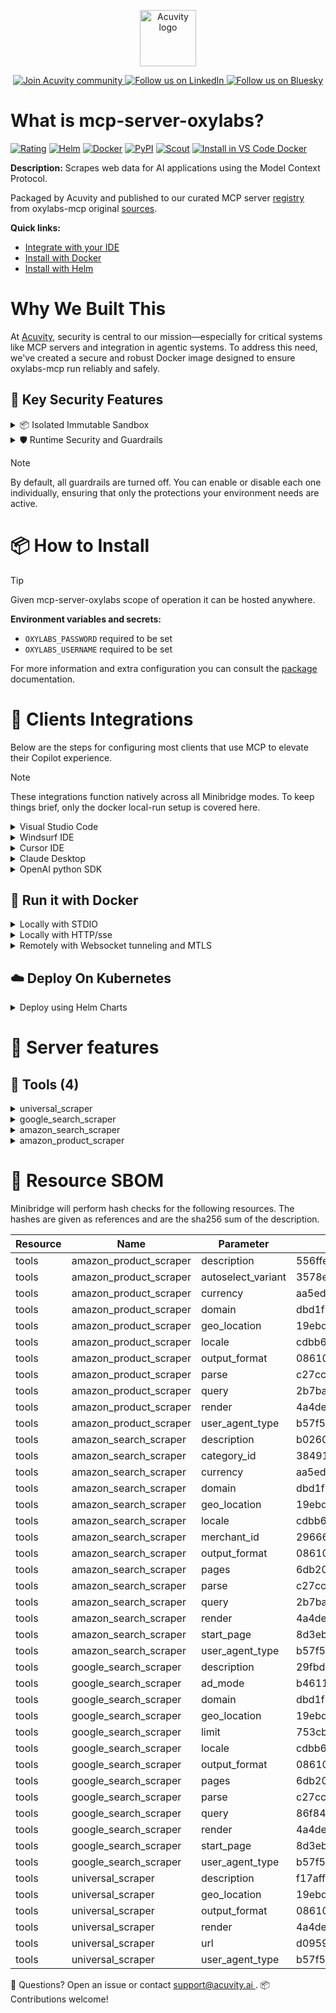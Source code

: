 <p align="center">
  <a href="https://acuvity.ai">
    <picture>
      <img src="https://mma.prnewswire.com/media/2544052/Acuvity__Logo.jpg" height="90" alt="Acuvity logo"/>
    </picture>
  </a>
</p>
<p align="center">
  <a href="https://discord.gg/BkU7fBkrNk">
    <img src="https://img.shields.io/badge/Acuvity-Join-7289DA?logo=discord&logoColor=fff" alt="Join Acuvity community" />
  </a>
<a href="https://www.linkedin.com/company/acuvity/">
    <img src="https://img.shields.io/badge/LinkedIn-Follow-7289DA" alt="Follow us on LinkedIn" />
  </a>
<a href="https://bsky.app/profile/acuvity.bsky.social">
    <img src="https://img.shields.io/badge/Bluesky-Follow-7289DA"?logo=bluesky&logoColor=fff" alt="Follow us on Bluesky" />
  </a>
</p>


# What is mcp-server-oxylabs?
[![Rating](https://img.shields.io/badge/B-3775A9?label=Rating)](https://docs.anthropic.com/en/docs/build-with-claude/tool-use/implement-tool-use#best-practices-for-tool-definitions)
[![Helm](https://img.shields.io/badge/1.0.0-3775A9?logo=helm&label=Charts&logoColor=fff)](https://hub.docker.com/r/acuvity/mcp-server-oxylabs/tags/)
[![Docker](https://img.shields.io/docker/image-size/acuvity/mcp-server-oxylabs/0.3.0?logo=docker&logoColor=fff&label=0.3.0)](https://hub.docker.com/r/acuvity/mcp-server-oxylabs)
[![PyPI](https://img.shields.io/badge/0.3.0-3775A9?logo=pypi&logoColor=fff&label=oxylabs-mcp)](https://github.com/oxylabs/oxylabs-mcp)
[![Scout](https://img.shields.io/badge/Active-3775A9?logo=docker&logoColor=fff&label=Scout)](https://hub.docker.com/r/acuvity/mcp-server-oxylabs/)
[![Install in VS Code Docker](https://img.shields.io/badge/VS_Code-One_click_install-0078d7?logo=githubcopilot)](https://insiders.vscode.dev/redirect/mcp/install?name=mcp-server-oxylabs&config=%7B%22args%22%3A%5B%22run%22%2C%22-i%22%2C%22--rm%22%2C%22--read-only%22%2C%22-e%22%2C%22OXYLABS_PASSWORD%22%2C%22-e%22%2C%22OXYLABS_USERNAME%22%2C%22docker.io%2Facuvity%2Fmcp-server-oxylabs%3A0.3.0%22%5D%2C%22command%22%3A%22docker%22%7D)

**Description:** Scrapes web data for AI applications using the Model Context Protocol.

Packaged by Acuvity and published to our curated MCP server [registry](https://mcp.acuvity.ai) from oxylabs-mcp original [sources](https://github.com/oxylabs/oxylabs-mcp).

**Quick links:**

- [Integrate with your IDE](https://github.com/acuvity/mcp-servers-registry/blob/main/mcp-server-oxylabs/docker/README.md#-clients-integrations)
- [Install with Docker](https://github.com/acuvity/mcp-servers-registry/tree/main/mcp-server-oxylabs/docker/README.md#-run-it-with-docker)
- [Install with Helm](https://github.com/acuvity/mcp-servers-registry/tree/main/mcp-server-oxylabs/charts/mcp-server-oxylabs/README.md#how-to-install)

# Why We Built This

At [Acuvity](https://acuvity.ai), security is central to our mission—especially for critical systems like MCP servers and integration in agentic systems.
To address this need, we've created a secure and robust Docker image designed to ensure oxylabs-mcp run reliably and safely.

## 🔐 Key Security Features

<details>
<summary>📦 Isolated Immutable Sandbox </summary>

- **Isolated Execution**: All tools run within secure, containerized sandboxes to enforce process isolation and prevent lateral movement.
- **Non-root by Default**: Enforces least-privilege principles, minimizing the impact of potential security breaches.
- **Read-only Filesystem**: Ensures runtime immutability, preventing unauthorized modification.
- **Version Pinning**: Guarantees consistency and reproducibility across deployments by locking tool and dependency versions.
- **CVE Scanning**: Continuously scans images for known vulnerabilities using [Docker Scout](https://docs.docker.com/scout/) to support proactive mitigation.
- **SBOM & Provenance**: Delivers full supply chain transparency by embedding metadata and traceable build information."
</details>

<details>
<summary>🛡️ Runtime Security and Guardrails</summary>

**Minibridge Integration**: [Minibridge](https://github.com/acuvity/minibridge) establishes secure Agent-to-MCP connectivity, supports Rego/HTTP-based policy enforcement 🕵️, and simplifies orchestration.

The [ARC](https://github.com/acuvity/mcp-servers-registry/tree/main) container includes a [built-in Rego policy](https://github.com/acuvity/mcp-servers-registry/tree/main/mcp-server-oxylabs/docker/policy.rego) that enables a set of runtime "guardrails"" to help enforce security, privacy, and correct usage of your services. Below is an overview of each guardrail provided.

### 🔒 Resource Integrity

**Mitigates MCP Rug Pull Attacks**

* **Goal:** Protect users from malicious tool description changes after initial approval, preventing post-installation manipulation or deception.
* **Mechanism:** Locks tool descriptions upon client approval and verifies their integrity before execution. Any modification to the description triggers a security violation, blocking unauthorized changes from server-side updates.

### 🛡️ Guardrails

#### Covert Instruction Detection

Monitors incoming requests for hidden or obfuscated directives that could alter policy behavior.

* **Goal:** Stop attackers from slipping unnoticed commands or payloads into otherwise harmless data.
* **Mechanism:** Applies a library of regex patterns and binary‐encoding checks to the full request body. If any pattern matches a known covert channel (e.g., steganographic markers, hidden HTML tags, escape-sequence tricks), the request is rejected.

#### Sensitive Pattern Detection

Block user-defined sensitive data patterns (credential paths, filesystem references).

* **Goal:** Block accidental or malicious inclusion of sensitive information that violates data-handling rules.
* **Mechanism:** Runs a curated set of regexes against all payloads and tool descriptions—matching patterns such as `.env` files, RSA key paths, directory traversal sequences.

#### Shadowing Pattern Detection

Detects and blocks "shadowing" attacks, where a malicious MCP server sneaks hidden directives into its own tool descriptions to hijack or override the behavior of other, trusted tools.

* **Goal:** Stop a rogue server from poisoning the agent’s logic by embedding instructions that alter how a different server’s tools operate (e.g., forcing all emails to go to an attacker’s address even when the user calls a separate `send_email` tool).
* **Mechanism:** During policy load, each tool description is scanned for cross‐tool override patterns—such as `<IMPORTANT>` sections referencing other tool names, hidden side‐effects, or directives that apply to a different server’s API. Any description that attempts to shadow or extend instructions for a tool outside its own namespace triggers a policy violation and is rejected.

#### Schema Misuse Prevention

Enforces strict adherence to MCP input schemas.

* **Goal:** Prevent malformed or unexpected fields from bypassing validations, causing runtime errors, or enabling injections.
* **Mechanism:** Compares each incoming JSON object against the declared schema (required properties, allowed keys, types). Any extra, missing, or mistyped field triggers an immediate policy violation.

#### Cross-Origin Tool Access

Controls whether tools may invoke tools or services from external origins.

* **Goal:** Prevent untrusted or out-of-scope services from being called.
* **Mechanism:** Examines tool invocation requests and outgoing calls, verifying each target against an allowlist of approved domains or service names. Calls to any non-approved origin are blocked.

#### Secrets Redaction

Automatically masks sensitive values so they never appear in logs or responses.

* **Goal:** Ensure that API keys, tokens, passwords, and other credentials cannot leak in plaintext.
* **Mechanism:** Scans every text output for known secret formats (e.g., AWS keys, GitHub PATs, JWTs). Matches are replaced with `[REDACTED]` before the response is sent or recorded.

These controls ensure robust runtime integrity, prevent unauthorized behavior, and provide a foundation for secure-by-design system operations.

### Enable guardrails

To activate guardrails in your Docker containers, define the `GUARDRAILS` environment variable with the protections you need.

| Guardrail                        | Summary                                                                 |
|----------------------------------|-------------------------------------------------------------------------|
| `covert-instruction-detection`   | Detects hidden or obfuscated directives in requests.                    |
| `sensitive-pattern-detection`    | Flags patterns suggesting sensitive data or filesystem exposure.        |
| `shadowing-pattern-detection`    | Identifies tool descriptions that override or influence others.         |
| `schema-misuse-prevention`       | Enforces strict schema compliance on input data.                        |
| `cross-origin-tool-access`       | Controls calls to external services or APIs.                            |
| `secrets-redaction`              | Prevents exposure of credentials or sensitive values.                   |

Example: add `-e GUARDRAILS="secrets-redaction sensitive-pattern-detection"` to enable those guardrails.

## 🔒 Basic Authentication via Shared Secret

Provides a lightweight auth layer using a single shared token.

* **Mechanism:** Expects clients to send an `Authorization` header with the predefined secret.
* **Use Case:** Quickly lock down your endpoint in development or simple internal deployments—no complex OAuth/OIDC setup required.

To turn on Basic Authentication, define `BASIC_AUTH_SECRET` environment variable with a shared secret.

Example: add `-e BASIC_AUTH_SECRET="supersecret"` to enable the basic authentication.

> While basic auth will protect against unauthorized access, you should use it only in controlled environment,
> rotate credentials frequently and **always** use TLS.

</details>

> [!NOTE]
> By default, all guardrails are turned off. You can enable or disable each one individually, ensuring that only the protections your environment needs are active.


# 📦 How to Install


> [!TIP]
> Given mcp-server-oxylabs scope of operation it can be hosted anywhere.

**Environment variables and secrets:**
  - `OXYLABS_PASSWORD` required to be set
  - `OXYLABS_USERNAME` required to be set

For more information and extra configuration you can consult the [package](https://github.com/oxylabs/oxylabs-mcp) documentation.

# 🧰 Clients Integrations

Below are the steps for configuring most clients that use MCP to elevate their Copilot experience.

> [!NOTE]
> These integrations function natively across all Minibridge modes.
> To keep things brief, only the docker local-run setup is covered here.

<details>
<summary>Visual Studio Code</summary>

To get started immediately, you can use the "one-click" link below:

[![Install in VS Code Docker](https://img.shields.io/badge/VS_Code-One_click_install-0078d7?logo=githubcopilot)](https://insiders.vscode.dev/redirect/mcp/install?name=mcp-server-oxylabs&config=%7B%22args%22%3A%5B%22run%22%2C%22-i%22%2C%22--rm%22%2C%22--read-only%22%2C%22-e%22%2C%22OXYLABS_PASSWORD%22%2C%22-e%22%2C%22OXYLABS_USERNAME%22%2C%22docker.io%2Facuvity%2Fmcp-server-oxylabs%3A0.3.0%22%5D%2C%22command%22%3A%22docker%22%7D)

## Global scope

Press `ctrl + shift + p` and type `Preferences: Open User Settings JSON` to add the following section:

```json
{
  "mcp": {
    "servers": {
      "acuvity-mcp-server-oxylabs": {
        "env": {
          "OXYLABS_PASSWORD": "TO_BE_SET",
          "OXYLABS_USERNAME": "TO_BE_SET"
        },
        "command": "docker",
        "args": [
          "run",
          "-i",
          "--rm",
          "--read-only",
          "-e",
          "OXYLABS_PASSWORD",
          "-e",
          "OXYLABS_USERNAME",
          "docker.io/acuvity/mcp-server-oxylabs:0.3.0"
        ]
      }
    }
  }
}
```

## Workspace scope

In your workspace create a file called `.vscode/mcp.json` and add the following section:

```json
{
  "servers": {
    "acuvity-mcp-server-oxylabs": {
      "env": {
        "OXYLABS_PASSWORD": "TO_BE_SET",
        "OXYLABS_USERNAME": "TO_BE_SET"
      },
      "command": "docker",
      "args": [
        "run",
        "-i",
        "--rm",
        "--read-only",
        "-e",
        "OXYLABS_PASSWORD",
        "-e",
        "OXYLABS_USERNAME",
        "docker.io/acuvity/mcp-server-oxylabs:0.3.0"
      ]
    }
  }
}
```

> To pass secrets you should use the `promptString` input type described in the [Visual Studio Code documentation](https://code.visualstudio.com/docs/copilot/chat/mcp-servers).

</details>

<details>
<summary>Windsurf IDE</summary>

In `~/.codeium/windsurf/mcp_config.json` add the following section:

```json
{
  "mcpServers": {
    "acuvity-mcp-server-oxylabs": {
      "env": {
        "OXYLABS_PASSWORD": "TO_BE_SET",
        "OXYLABS_USERNAME": "TO_BE_SET"
      },
      "command": "docker",
      "args": [
        "run",
        "-i",
        "--rm",
        "--read-only",
        "-e",
        "OXYLABS_PASSWORD",
        "-e",
        "OXYLABS_USERNAME",
        "docker.io/acuvity/mcp-server-oxylabs:0.3.0"
      ]
    }
  }
}
```

See [Windsurf documentation](https://docs.windsurf.com/windsurf/mcp) for more info.

</details>

<details>
<summary>Cursor IDE</summary>

Add the following JSON block to your mcp configuration file:
- `~/.cursor/mcp.json` for global scope
- `.cursor/mcp.json` for project scope

```json
{
  "mcpServers": {
    "acuvity-mcp-server-oxylabs": {
      "env": {
        "OXYLABS_PASSWORD": "TO_BE_SET",
        "OXYLABS_USERNAME": "TO_BE_SET"
      },
      "command": "docker",
      "args": [
        "run",
        "-i",
        "--rm",
        "--read-only",
        "-e",
        "OXYLABS_PASSWORD",
        "-e",
        "OXYLABS_USERNAME",
        "docker.io/acuvity/mcp-server-oxylabs:0.3.0"
      ]
    }
  }
}
```

See [cursor documentation](https://docs.cursor.com/context/model-context-protocol) for more information.

</details>
<details>

<summary>Claude Desktop</summary>

In the `claude_desktop_config.json` configuration file add the following section:

```json
{
  "mcpServers": {
    "acuvity-mcp-server-oxylabs": {
      "env": {
        "OXYLABS_PASSWORD": "TO_BE_SET",
        "OXYLABS_USERNAME": "TO_BE_SET"
      },
      "command": "docker",
      "args": [
        "run",
        "-i",
        "--rm",
        "--read-only",
        "-e",
        "OXYLABS_PASSWORD",
        "-e",
        "OXYLABS_USERNAME",
        "docker.io/acuvity/mcp-server-oxylabs:0.3.0"
      ]
    }
  }
}
```

See [Anthropic documentation](https://docs.anthropic.com/en/docs/agents-and-tools/mcp) for more information.
</details>

<details>
<summary>OpenAI python SDK</summary>

## Running locally

```python
async with MCPServerStdio(
    params={
        "env": {"OXYLABS_PASSWORD":"TO_BE_SET","OXYLABS_USERNAME":"TO_BE_SET"},
        "command": "docker",
        "args": ["run","-i","--rm","--read-only","-e","OXYLABS_PASSWORD","-e","OXYLABS_USERNAME","docker.io/acuvity/mcp-server-oxylabs:0.3.0"]
    }
) as server:
    tools = await server.list_tools()
```

## Running remotely

```python
async with MCPServerSse(
    params={
        "url": "http://<ip>:<port>/sse",
    }
) as server:
    tools = await server.list_tools()
```

See [OpenAI Agents SDK docs](https://openai.github.io/openai-agents-python/mcp/) for more info.

</details>

## 🐳 Run it with Docker

<details>
<summary>Locally with STDIO</summary>

In your client configuration set:

- command: `docker`
- arguments: `run -i --rm --read-only -e OXYLABS_PASSWORD -e OXYLABS_USERNAME docker.io/acuvity/mcp-server-oxylabs:0.3.0`

</details>

<details>
<summary>Locally with HTTP/sse</summary>

Simply run as:

```console
docker run -it -p 8000:8000 --rm --read-only -e OXYLABS_PASSWORD -e OXYLABS_USERNAME docker.io/acuvity/mcp-server-oxylabs:0.3.0
```

Then on your application/client, you can configure to use it like:

```json
{
  "mcpServers": {
    "acuvity-mcp-server-oxylabs": {
      "url": "http://localhost:8000/sse"
    }
  }
}
```

You might have to use different ports for different tools.

</details>

<details>
<summary>Remotely with Websocket tunneling and MTLS </summary>

> This section assume you are familiar with TLS and certificates and will require:
> - a server certificate with proper DNS/IP field matching your tool deployment.
> - a client-ca used to sign client certificates

1. Start the server in `backend` mode
 - add an environment variable like `-e MINIBRIDGE_MODE=backend`
 - add the TLS certificates (recommended) through a volume let's say `/certs` ex (`-v $PWD/certs:/certs`)
 - instruct minibridge to use those certs with
   - `-e MINIBRIDGE_TLS_SERVER_CERT=/certs/server-cert.pem`
   - `-e MINIBRIDGE_TLS_SERVER_KEY=/certs/server-key.pem`
   - `-e MINIBRIDGE_TLS_SERVER_KEY_PASS=optional`
   - `-e MINIBRIDGE_TLS_SERVER_CLIENT_CA=/certs/client-ca.pem`

2. Start `minibridge` locally in frontend mode:
  - Get [minibridge](https://github.com/acuvity/minibridge) binary for your OS.

In your client configuration, Minibridge works like any other STDIO command.

Example for Claude Desktop:

```json
{
  "mcpServers": {
    "acuvity-mcp-server-oxylabs": {
      "command": "minibridge",
      "args": ["frontend", "--backend", "wss://<remote-url>:8000/ws", "--tls-client-backend-ca", "/path/to/ca/that/signed/the/server-cert.pem/ca.pem", "--tls-client-cert", "/path/to/client-cert.pem", "--tls-client-key", "/path/to/client-key.pem"]
    }
  }
}
```

That's it.

Minibridge offers a host of additional features. For step-by-step guidance, please visit the wiki. And if anything’s unclear, don’t hesitate to reach out!

</details>

## ☁️ Deploy On Kubernetes

<details>
<summary>Deploy using Helm Charts</summary>

### Chart settings requirements

This chart requires some mandatory information to be installed.

**Mandatory Secrets**:
  - `OXYLABS_PASSWORD` secret to be set as secrets.OXYLABS_PASSWORD either by `.value` or from existing with `.valueFrom`

**Mandatory Environment variables**:
  - `OXYLABS_USERNAME` environment variable to be set by env.OXYLABS_USERNAME

### How to install

You can inspect the chart `README`:

```console
helm show readme oci://docker.io/acuvity/mcp-server-oxylabs --version 1.0.0
````

You can inspect the values that you can configure:

```console
helm show values oci://docker.io/acuvity/mcp-server-oxylabs --version 1.0.0
````

Install with helm

```console
helm install mcp-server-oxylabs oci://docker.io/acuvity/mcp-server-oxylabs --version 1.0.0
```

From there your MCP server mcp-server-oxylabs will be reachable by default through `http/sse` from inside the cluster using the Kubernetes Service `mcp-server-oxylabs` on port `8000` by default. You can change that by looking at the `service` section of the `values.yaml` file.

### How to Monitor

The deployment will create a Kubernetes service with a `healthPort`, that is used for liveness probes and readiness probes. This health port can also be used by the monitoring stack of your choice and exposes metrics under the `/metrics` path.

See full charts [Readme](https://github.com/acuvity/mcp-servers-registry/tree/main/mcp-server-oxylabs/charts/mcp-server-oxylabs/README.md) for more details about settings and runtime security including guardrails activation.

</details>

# 🧠 Server features

## 🧰 Tools (4)
<details>
<summary>universal_scraper</summary>

**Description**:

```
Get a content of any webpage.

    Supports browser rendering, parsing of certain webpages
    and different output formats.
    
```

**Parameter**:

| Name | Type | Description | Required? |
|-----------|------|-------------|-----------|
| geo_location | string | 
        The geographical location that the result should be adapted for.
        Use ISO-3166 country codes.
        Examples:
            - 'California, United States'
            - 'Mexico'
            - 'US' for United States
            - 'DE' for Germany
            - 'FR' for France
         | No
| output_format | string | 
        The format of the output. Works only when parse parameter is false.
            - links - Most efficient when the goal is navigation or finding specific URLs. Use this first when you need to locate a specific page within a website.
            - md - Best for extracting and reading visible content once you've found the right page. Use this to get structured content that's easy to read and process.
            - html - Should be used sparingly only when you need the raw HTML structure, JavaScript code, or styling information.
         | No
| render | string | 
        Whether a headless browser should be used to render the page.
        For example:
            - 'html' when browser is required to render the page.
         | No
| url | string | Website url to scrape. | Yes
| user_agent_type | string | Device type and browser that will be used to determine User-Agent header value. | No
</details>
<details>
<summary>google_search_scraper</summary>

**Description**:

```
Scrape Google Search results.

    Supports content parsing, different user agent types, pagination,
    domain, geolocation, locale parameters and different output formats.
    
```

**Parameter**:

| Name | Type | Description | Required? |
|-----------|------|-------------|-----------|
| ad_mode | boolean | If true will use the Google Ads source optimized for the paid ads. | No
| domain | string | 
        Domain localization for Google.
        Use country top level domains.
        For example:
            - 'co.uk' for United Kingdom
            - 'us' for United States
            - 'fr' for France
         | No
| geo_location | string | 
        The geographical location that the result should be adapted for.
        Use ISO-3166 country codes.
        Examples:
            - 'California, United States'
            - 'Mexico'
            - 'US' for United States
            - 'DE' for Germany
            - 'FR' for France
         | No
| limit | integer | Number of results to retrieve in each page. | No
| locale | string | 
        Set 'Accept-Language' header value which changes your Google search page web interface language.
        Examples:
            - 'en-US' for English, United States
            - 'de-AT' for German, Austria
            - 'fr-FR' for French, France
         | No
| output_format | string | 
        The format of the output. Works only when parse parameter is false.
            - links - Most efficient when the goal is navigation or finding specific URLs. Use this first when you need to locate a specific page within a website.
            - md - Best for extracting and reading visible content once you've found the right page. Use this to get structured content that's easy to read and process.
            - html - Should be used sparingly only when you need the raw HTML structure, JavaScript code, or styling information.
         | No
| pages | integer | Number of pages to retrieve. | No
| parse | boolean | Should result be parsed. If the result is not parsed, the output_format parameter is applied. | No
| query | string | URL-encoded keyword to search for. | Yes
| render | string | 
        Whether a headless browser should be used to render the page.
        For example:
            - 'html' when browser is required to render the page.
         | No
| start_page | integer | Starting page number. | No
| user_agent_type | string | Device type and browser that will be used to determine User-Agent header value. | No
</details>
<details>
<summary>amazon_search_scraper</summary>

**Description**:

```
Scrape Amazon search results.

    Supports content parsing, different user agent types, pagination,
    domain, geolocation, locale parameters and different output formats.
    Supports Amazon specific parameters such as category id, merchant id, currency.
    
```

**Parameter**:

| Name | Type | Description | Required? |
|-----------|------|-------------|-----------|
| category_id | string | Search for items in a particular browse node (product category). | No
| currency | string | Currency that will be used to display the prices. | No
| domain | string | 
        Domain localization for Google.
        Use country top level domains.
        For example:
            - 'co.uk' for United Kingdom
            - 'us' for United States
            - 'fr' for France
         | No
| geo_location | string | 
        The geographical location that the result should be adapted for.
        Use ISO-3166 country codes.
        Examples:
            - 'California, United States'
            - 'Mexico'
            - 'US' for United States
            - 'DE' for Germany
            - 'FR' for France
         | No
| locale | string | 
        Set 'Accept-Language' header value which changes your Google search page web interface language.
        Examples:
            - 'en-US' for English, United States
            - 'de-AT' for German, Austria
            - 'fr-FR' for French, France
         | No
| merchant_id | string | Search for items sold by a particular seller. | No
| output_format | string | 
        The format of the output. Works only when parse parameter is false.
            - links - Most efficient when the goal is navigation or finding specific URLs. Use this first when you need to locate a specific page within a website.
            - md - Best for extracting and reading visible content once you've found the right page. Use this to get structured content that's easy to read and process.
            - html - Should be used sparingly only when you need the raw HTML structure, JavaScript code, or styling information.
         | No
| pages | integer | Number of pages to retrieve. | No
| parse | boolean | Should result be parsed. If the result is not parsed, the output_format parameter is applied. | No
| query | string | Keyword to search for. | Yes
| render | string | 
        Whether a headless browser should be used to render the page.
        For example:
            - 'html' when browser is required to render the page.
         | No
| start_page | integer | Starting page number. | No
| user_agent_type | string | Device type and browser that will be used to determine User-Agent header value. | No
</details>
<details>
<summary>amazon_product_scraper</summary>

**Description**:

```
Scrape Amazon products.

    Supports content parsing, different user agent types, domain,
    geolocation, locale parameters and different output formats.
    Supports Amazon specific parameters such as currency and getting
    more accurate pricing data with auto select variant.
    
```

**Parameter**:

| Name | Type | Description | Required? |
|-----------|------|-------------|-----------|
| autoselect_variant | boolean | To get accurate pricing/buybox data, set this parameter to true. | No
| currency | string | Currency that will be used to display the prices. | No
| domain | string | 
        Domain localization for Google.
        Use country top level domains.
        For example:
            - 'co.uk' for United Kingdom
            - 'us' for United States
            - 'fr' for France
         | No
| geo_location | string | 
        The geographical location that the result should be adapted for.
        Use ISO-3166 country codes.
        Examples:
            - 'California, United States'
            - 'Mexico'
            - 'US' for United States
            - 'DE' for Germany
            - 'FR' for France
         | No
| locale | string | 
        Set 'Accept-Language' header value which changes your Google search page web interface language.
        Examples:
            - 'en-US' for English, United States
            - 'de-AT' for German, Austria
            - 'fr-FR' for French, France
         | No
| output_format | string | 
        The format of the output. Works only when parse parameter is false.
            - links - Most efficient when the goal is navigation or finding specific URLs. Use this first when you need to locate a specific page within a website.
            - md - Best for extracting and reading visible content once you've found the right page. Use this to get structured content that's easy to read and process.
            - html - Should be used sparingly only when you need the raw HTML structure, JavaScript code, or styling information.
         | No
| parse | boolean | Should result be parsed. If the result is not parsed, the output_format parameter is applied. | No
| query | string | Keyword to search for. | Yes
| render | string | 
        Whether a headless browser should be used to render the page.
        For example:
            - 'html' when browser is required to render the page.
         | No
| user_agent_type | string | Device type and browser that will be used to determine User-Agent header value. | No
</details>


# 🔐 Resource SBOM

Minibridge will perform hash checks for the following resources. The hashes are given as references and are the sha256 sum of the description.

| Resource | Name | Parameter | Hash |
|-----------|------|------|------|
| tools | amazon_product_scraper | description | 556ffee33f9b5f0f3da719d7b1b7c37fa398d92b63ad77bfbc024922468e2594 |
| tools | amazon_product_scraper | autoselect_variant | 3578e27b85b918f331e2cb209a684c24839013acd3eaf037f6ba46680214118c |
| tools | amazon_product_scraper | currency | aa5edb7592bad79e700e4134bdfeb65bf2b6c96c81ac459cc1b8d9197101f1e4 |
| tools | amazon_product_scraper | domain | dbd1f8b171d5449998fb7d55dbc8f3baf6867aec480ff864799d805a4563d142 |
| tools | amazon_product_scraper | geo_location | 19ebddb494a31c7282c038ff01533fb047842dc9f79528cbd6f4b29907123687 |
| tools | amazon_product_scraper | locale | cdbb6d79df927f48d9866b4ac1d085c581cf4f1286fa9b2332be8650326d8079 |
| tools | amazon_product_scraper | output_format | 086107d164d549c1f6789d183fdf4a947b863e12bada384cf1819fb4c91fd2f8 |
| tools | amazon_product_scraper | parse | c27cc9870b8d21da98e8a4a1efc1aeed03266a9adec16794037c90a0c4b25e97 |
| tools | amazon_product_scraper | query | 2b7bab00754c254fbe9efbf66ea830cb4573faeea75fdbd269801084ef67b584 |
| tools | amazon_product_scraper | render | 4a4de0e6cff4a37c08074c1904434178ed30ff04f47040761b5d9e7922ea63a8 |
| tools | amazon_product_scraper | user_agent_type | b57f53f88bf2e36ea9538f3b7f97b49222a1bcae88afe7a6f08562115edf9ce1 |
| tools | amazon_search_scraper | description | b026096a4c93afe5c9ab78ec43196cc26c0325f5c7d36e637e4f09a1651e3dbf |
| tools | amazon_search_scraper | category_id | 384916ff38c65e7481cc6da4e72d0bb534aafd6b5d10246966301238ae8eb1ba |
| tools | amazon_search_scraper | currency | aa5edb7592bad79e700e4134bdfeb65bf2b6c96c81ac459cc1b8d9197101f1e4 |
| tools | amazon_search_scraper | domain | dbd1f8b171d5449998fb7d55dbc8f3baf6867aec480ff864799d805a4563d142 |
| tools | amazon_search_scraper | geo_location | 19ebddb494a31c7282c038ff01533fb047842dc9f79528cbd6f4b29907123687 |
| tools | amazon_search_scraper | locale | cdbb6d79df927f48d9866b4ac1d085c581cf4f1286fa9b2332be8650326d8079 |
| tools | amazon_search_scraper | merchant_id | 29666bfc6be92abb60838bfef609ea8f0a2841ad2121b9ae8033a1cc6544ff8a |
| tools | amazon_search_scraper | output_format | 086107d164d549c1f6789d183fdf4a947b863e12bada384cf1819fb4c91fd2f8 |
| tools | amazon_search_scraper | pages | 6db2005db03ae818a014763c6edf9ca97bc018de88b4b7d0941dc0fb8b672946 |
| tools | amazon_search_scraper | parse | c27cc9870b8d21da98e8a4a1efc1aeed03266a9adec16794037c90a0c4b25e97 |
| tools | amazon_search_scraper | query | 2b7bab00754c254fbe9efbf66ea830cb4573faeea75fdbd269801084ef67b584 |
| tools | amazon_search_scraper | render | 4a4de0e6cff4a37c08074c1904434178ed30ff04f47040761b5d9e7922ea63a8 |
| tools | amazon_search_scraper | start_page | 8d3ebdba8acecea8bc50bd6d0b07311cef7fe1ce5f009a0f1be75817c6d8eaef |
| tools | amazon_search_scraper | user_agent_type | b57f53f88bf2e36ea9538f3b7f97b49222a1bcae88afe7a6f08562115edf9ce1 |
| tools | google_search_scraper | description | 29fbda527f73d022b8ce16fa2cefa7154cdef35b6facfb5d0ec8e274e72a8d82 |
| tools | google_search_scraper | ad_mode | b461196e920ee39fec41727d81c88bb9a88f0fd6457c506a7b77affe3908f294 |
| tools | google_search_scraper | domain | dbd1f8b171d5449998fb7d55dbc8f3baf6867aec480ff864799d805a4563d142 |
| tools | google_search_scraper | geo_location | 19ebddb494a31c7282c038ff01533fb047842dc9f79528cbd6f4b29907123687 |
| tools | google_search_scraper | limit | 753cb86d3a3ce07de849c5bda9b324700c07e63071cd056a178c575496e0e268 |
| tools | google_search_scraper | locale | cdbb6d79df927f48d9866b4ac1d085c581cf4f1286fa9b2332be8650326d8079 |
| tools | google_search_scraper | output_format | 086107d164d549c1f6789d183fdf4a947b863e12bada384cf1819fb4c91fd2f8 |
| tools | google_search_scraper | pages | 6db2005db03ae818a014763c6edf9ca97bc018de88b4b7d0941dc0fb8b672946 |
| tools | google_search_scraper | parse | c27cc9870b8d21da98e8a4a1efc1aeed03266a9adec16794037c90a0c4b25e97 |
| tools | google_search_scraper | query | 86f841b07fc2d38c87a89cd644f2e5a3a1a640855ad46e2a1c57c2d4df7cb1d8 |
| tools | google_search_scraper | render | 4a4de0e6cff4a37c08074c1904434178ed30ff04f47040761b5d9e7922ea63a8 |
| tools | google_search_scraper | start_page | 8d3ebdba8acecea8bc50bd6d0b07311cef7fe1ce5f009a0f1be75817c6d8eaef |
| tools | google_search_scraper | user_agent_type | b57f53f88bf2e36ea9538f3b7f97b49222a1bcae88afe7a6f08562115edf9ce1 |
| tools | universal_scraper | description | f17aff38c8d58bd300f276435edd6230f7a92afb25aa1fcf5e5ba10dd0cb237b |
| tools | universal_scraper | geo_location | 19ebddb494a31c7282c038ff01533fb047842dc9f79528cbd6f4b29907123687 |
| tools | universal_scraper | output_format | 086107d164d549c1f6789d183fdf4a947b863e12bada384cf1819fb4c91fd2f8 |
| tools | universal_scraper | render | 4a4de0e6cff4a37c08074c1904434178ed30ff04f47040761b5d9e7922ea63a8 |
| tools | universal_scraper | url | d0959362daefa321a0e2cac5ca3653682f65d5e25d22b5c30e9fd965f8b3d7e4 |
| tools | universal_scraper | user_agent_type | b57f53f88bf2e36ea9538f3b7f97b49222a1bcae88afe7a6f08562115edf9ce1 |


💬 Questions? Open an issue or contact [ support@acuvity.ai ](mailto:support@acuvity.ai).
📦 Contributions welcome!
